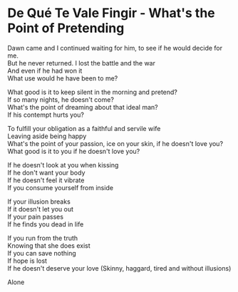 # De Qué Te Vale Fingir - What's the Point of Pretending

Dawn came and I continued waiting for him, to see if he would decide for me.  
But he never returned. I lost the battle and the war  
And even if he had won it  
What use would he have been to me?  

What good is it to keep silent in the morning and pretend?  
If so many nights, he doesn't come?  
What's the point of dreaming about that ideal man?  
If his contempt hurts you?  

To fulfill your obligation as a faithful and servile wife  
Leaving aside being happy  
What's the point of your passion, ice on your skin, if he doesn't love you?  
What good is it to you if he doesn't love you?  

If he doesn't look at you when kissing  
If he don't want your body  
If he doesn't feel it vibrate  
If you consume yourself from inside  

If your illusion breaks  
If it doesn't let you out  
If your pain passes  
If he finds you dead in life  

If you run from the truth  
Knowing that she does exist  
If you can save nothing  
If hope is lost  
If he doesn't deserve your love (Skinny, haggard, tired and without illusions)  

Alone  

